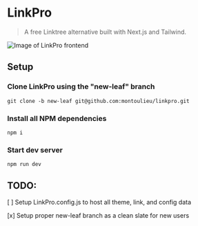 # LinkPro

> A free Linktree alternative built with Next.js and Tailwind.

![Image of LinkPro frontend](https://github.com/montoulieu/linkpro/blob/master/public/LinkProPreview.jpg?raw=true)



## Setup
### Clone LinkPro using the "new-leaf" branch
`git clone -b new-leaf git@github.com:montoulieu/linkpro.git`

### Install all NPM dependencies
`npm i` 

### Start dev server
`npm run dev`

## TODO:

[ ] Setup LinkPro.config.js to host all theme, link, and config data

[x] Setup proper new-leaf branch as a clean slate for new users

